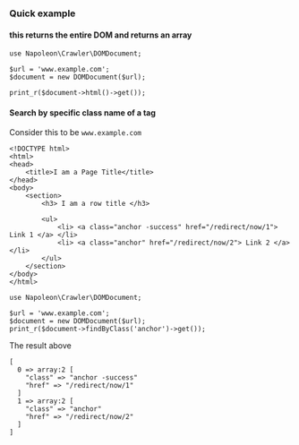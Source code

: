 ### Quick example

#### this returns the entire DOM and returns an array
```
use Napoleon\Crawler\DOMDocument;

$url = 'www.example.com';
$document = new DOMDocument($url);

print_r($document->html()->get());
```

#### Search by specific class name of a tag
Consider this to be `www.example.com`
```
<!DOCTYPE html>
<html>
<head>
    <title>I am a Page Title</title>
</head>
<body>
    <section>
        <h3> I am a row title </h3>

        <ul>
            <li> <a class="anchor -success" href="/redirect/now/1"> Link 1 </a> </li>
            <li> <a class="anchor" href="/redirect/now/2"> Link 2 </a> </li>
        </ul>
    </section>
</body>
</html>
```
```
use Napoleon\Crawler\DOMDocument;

$url = 'www.example.com';
$document = new DOMDocument($url);
print_r($document->findByClass('anchor')->get());

```
The result above
```
[
  0 => array:2 [
    "class" => "anchor -success"
    "href" => "/redirect/now/1"
  ]
  1 => array:2 [
    "class" => "anchor"
    "href" => "/redirect/now/2"
  ]
]
```